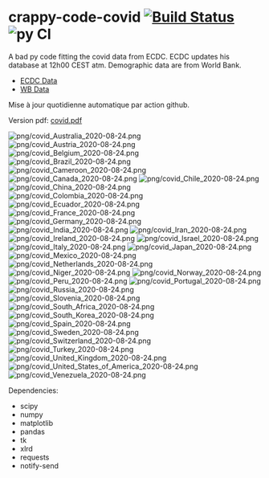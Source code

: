 # crappy-code-covid [![Build Status](https://cloud.drone.io/api/badges/a-lemonnier/crappy-code-covid/status.svg)](https://cloud.drone.io/a-lemonnier/crappy-code-covid) ![py CI](https://github.com/a-lemonnier/crappy-code-covid/workflows/py%20CI/badge.svg)
 
A bad py code fitting the covid data from ECDC. ECDC updates his database at 12h00 CEST atm. Demographic data are from World Bank.
 
- [ECDC Data](https://www.ecdc.europa.eu/en/publications-data/download-todays-data-geographic-distribution-covid-19-cases-worldwide)
- [WB Data](https://data.worldbank.org/indicator/sp.pop.totl)
 
 
Mise à jour quotidienne automatique par action github.
 
Version pdf: [covid.pdf](https://github.com/a-lemonnier/crappy-code-covid/raw/master/covid.pdf)
 
![png/covid_Australia_2020-08-24.png](png/covid_Australia_2020-08-24.png)
![png/covid_Austria_2020-08-24.png](png/covid_Austria_2020-08-24.png)
![png/covid_Belgium_2020-08-24.png](png/covid_Belgium_2020-08-24.png)
![png/covid_Brazil_2020-08-24.png](png/covid_Brazil_2020-08-24.png)
![png/covid_Cameroon_2020-08-24.png](png/covid_Cameroon_2020-08-24.png)
![png/covid_Canada_2020-08-24.png](png/covid_Canada_2020-08-24.png)
![png/covid_Chile_2020-08-24.png](png/covid_Chile_2020-08-24.png)
![png/covid_China_2020-08-24.png](png/covid_China_2020-08-24.png)
![png/covid_Colombia_2020-08-24.png](png/covid_Colombia_2020-08-24.png)
![png/covid_Ecuador_2020-08-24.png](png/covid_Ecuador_2020-08-24.png)
![png/covid_France_2020-08-24.png](png/covid_France_2020-08-24.png)
![png/covid_Germany_2020-08-24.png](png/covid_Germany_2020-08-24.png)
![png/covid_India_2020-08-24.png](png/covid_India_2020-08-24.png)
![png/covid_Iran_2020-08-24.png](png/covid_Iran_2020-08-24.png)
![png/covid_Ireland_2020-08-24.png](png/covid_Ireland_2020-08-24.png)
![png/covid_Israel_2020-08-24.png](png/covid_Israel_2020-08-24.png)
![png/covid_Italy_2020-08-24.png](png/covid_Italy_2020-08-24.png)
![png/covid_Japan_2020-08-24.png](png/covid_Japan_2020-08-24.png)
![png/covid_Mexico_2020-08-24.png](png/covid_Mexico_2020-08-24.png)
![png/covid_Netherlands_2020-08-24.png](png/covid_Netherlands_2020-08-24.png)
![png/covid_Niger_2020-08-24.png](png/covid_Niger_2020-08-24.png)
![png/covid_Norway_2020-08-24.png](png/covid_Norway_2020-08-24.png)
![png/covid_Peru_2020-08-24.png](png/covid_Peru_2020-08-24.png)
![png/covid_Portugal_2020-08-24.png](png/covid_Portugal_2020-08-24.png)
![png/covid_Russia_2020-08-24.png](png/covid_Russia_2020-08-24.png)
![png/covid_Slovenia_2020-08-24.png](png/covid_Slovenia_2020-08-24.png)
![png/covid_South_Africa_2020-08-24.png](png/covid_South_Africa_2020-08-24.png)
![png/covid_South_Korea_2020-08-24.png](png/covid_South_Korea_2020-08-24.png)
![png/covid_Spain_2020-08-24.png](png/covid_Spain_2020-08-24.png)
![png/covid_Sweden_2020-08-24.png](png/covid_Sweden_2020-08-24.png)
![png/covid_Switzerland_2020-08-24.png](png/covid_Switzerland_2020-08-24.png)
![png/covid_Turkey_2020-08-24.png](png/covid_Turkey_2020-08-24.png)
![png/covid_United_Kingdom_2020-08-24.png](png/covid_United_Kingdom_2020-08-24.png)
![png/covid_United_States_of_America_2020-08-24.png](png/covid_United_States_of_America_2020-08-24.png)
![png/covid_Venezuela_2020-08-24.png](png/covid_Venezuela_2020-08-24.png)
 
Dependencies:
- scipy
- numpy
- matplotlib
- pandas
- tk
- xlrd
- requests
- notify-send
